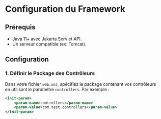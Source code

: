 # Configuration du Framework

## Prérequis
- Java 11+ avec Jakarta Servlet API.
- Un serveur compatible (ex: Tomcat).

## Configuration

### 1. Définir le Package des Contrôleurs

Dans votre fichier `web.xml`, spécifiez le package contenant vos contrôleurs en utilisant le paramètre `controllers`. Par exemple :

```xml
<init-param>
    <param-name>controllers</param-name>
    <param-value>com.test.controllers</param-value> 
</init-param>
